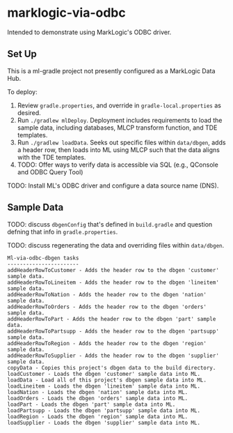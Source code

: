 # marklogic-via-odbc
Intended to demonstrate using MarkLogic's ODBC driver.

## Set Up

This is a ml-gradle project not presently configured as a MarkLogic Data Hub.

To deploy:

1. Review `gradle.properties`, and override in `gradle-local.properties` as desired.
1. Run `./gradlew mlDeploy`.  Deployment includes requirements to load the sample data, including databases, MLCP transform function, and TDE templates.
1. Run `./gradlew loadData`.  Seeks out specific files within `data/dbgen`, adds a header row, then loads into ML using MLCP such that the data aligns with the TDE templates.
1. TODO: Offer ways to verify data is accessible via SQL (e.g., QConsole and ODBC Query Tool)

TODO: Install ML's ODBC driver and configure a data source name (DNS).

## Sample Data

TODO: discuss `dbgenConfig` that's defined in `build.gradle` and question defning that info in `gradle.properties`.

TODO: discuss regenerating the data and overriding files within `data/dbgen`.

```
Ml-via-odbc-dbgen tasks
-----------------------
addHeaderRowToCustomer - Adds the header row to the dbgen 'customer' sample data.
addHeaderRowToLineitem - Adds the header row to the dbgen 'lineitem' sample data.
addHeaderRowToNation - Adds the header row to the dbgen 'nation' sample data.
addHeaderRowToOrders - Adds the header row to the dbgen 'orders' sample data.
addHeaderRowToPart - Adds the header row to the dbgen 'part' sample data.
addHeaderRowToPartsupp - Adds the header row to the dbgen 'partsupp' sample data.
addHeaderRowToRegion - Adds the header row to the dbgen 'region' sample data.
addHeaderRowToSupplier - Adds the header row to the dbgen 'supplier' sample data.
copyData - Copies this project's dbgen data to the build directory.
loadCustomer - Loads the dbgen 'customer' sample data into ML.
loadData - Load all of this project's dbgen sample data into ML.
loadLineitem - Loads the dbgen 'lineitem' sample data into ML.
loadNation - Loads the dbgen 'nation' sample data into ML.
loadOrders - Loads the dbgen 'orders' sample data into ML.
loadPart - Loads the dbgen 'part' sample data into ML.
loadPartsupp - Loads the dbgen 'partsupp' sample data into ML.
loadRegion - Loads the dbgen 'region' sample data into ML.
loadSupplier - Loads the dbgen 'supplier' sample data into ML.
```